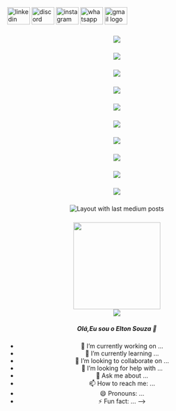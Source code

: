 <div align="left">
  <img src="https://raw.githubusercontent.com/maurodesouza/profile-readme-generator/master/src/assets/icons/social/linkedin/default.svg" width="52" height="40" alt="linkedin logo"  />
  <img src="https://raw.githubusercontent.com/maurodesouza/profile-readme-generator/master/src/assets/icons/social/discord/default.svg" width="52" height="40" alt="discord logo"  />
  <img src="https://raw.githubusercontent.com/maurodesouza/profile-readme-generator/master/src/assets/icons/social/instagram/default.svg" width="52" height="40" alt="instagram logo"  />
  <img src="https://raw.githubusercontent.com/maurodesouza/profile-readme-generator/master/src/assets/icons/social/whatsapp/default.svg" width="52" height="40" alt="whatsapp logo"  />
  <img src="https://raw.githubusercontent.com/maurodesouza/profile-readme-generator/master/src/assets/icons/social/gmail/default.svg" width="52" height="40" alt="gmail logo"  />
</div>

###

<div align="center">
  <img src="https://profile-counter.glitch.me/DevEltonSouza/count.svg?"  />
</div>

###

<div align="center">
  <img src="https://profile-counter.glitch.me/DevEltonSouza/count.svg?"  />
</div>

###

<div align="center">
  <img src="https://profile-counter.glitch.me/DevEltonSouza/count.svg?"  />
</div>

###

<div align="center">
  <img src="https://profile-counter.glitch.me/DevEltonSouza/count.svg?"  />
</div>

###

<div align="center">
  <img src="https://profile-counter.glitch.me/DevEltonSouza/count.svg?"  />
</div>

###

<div align="center">
  <img src="https://profile-counter.glitch.me/DevEltonSouza/count.svg?"  />
</div>

###

<div align="center">
  <img src="https://profile-counter.glitch.me/DevEltonSouza/count.svg?"  />
</div>

###

<div align="center">
  <img src="https://profile-counter.glitch.me/DevEltonSouza/count.svg?"  />
</div>

###

<div align="center">
  <img src="https://profile-counter.glitch.me/DevEltonSouza/count.svg?"  />
</div>

###

<div align="center">
  <img src="https://profile-counter.glitch.me/DevEltonSouza/count.svg?"  />
</div>

###

<div align="center">
  <img src="https://github-read-medium-git-main.pahlevikun.vercel.app/latest?limit=4" alt="Layout with last medium posts"  />
</div>

###

<div align="center">
  <img height="200" src="https://i.imgflip.com/65

###

<div align="center">
  <img src="https://profile-counter.glitch.me/DevEltonSouza/count.svg?"  />
</div>

##### Olá,Eu sou o Elton Souza 👋

- 🔭 I’m currently working on ...
- 🌱 I’m currently learning ...
- 👯 I’m looking to collaborate on ...
- 🤔 I’m looking for help with ...
- 💬 Ask me about ...
- 📫 How to reach me: ...
- 😄 Pronouns: ...
- ⚡ Fun fact: ...
-->
